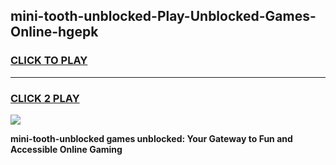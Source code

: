 
## mini-tooth-unblocked-Play-Unblocked-Games-Online-hgepk
<h3>
<a href="https://premium76.site?title=mini-tooth-unblocked&ref=25A">CLICK TO PLAY</a></h3>
<hr>

<h3>
<a href="https://premium76.site?title=mini-tooth-unblocked&ref=25A">CLICK 2 PLAY</a>
  
</h3>

<a href="https://premium76.site?title=mini-tooth-unblocked&ref=25A"><img src="https://clearcache.store/games.png"></a>


**mini-tooth-unblocked games unblocked: Your Gateway to Fun and Accessible Online Gaming**
